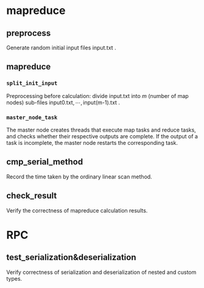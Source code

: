 #  mapreduce

## preprocess
Generate random initial input files $\text{input.txt}$ .

##   mapreduce

###  `split_init_input`
Preprocessing before calculation: divide $\text{input.txt}$ into $m$ (number of map nodes) sub-files $\text{input0.txt},\cdots,\text{input(m-1).txt}$ .

### `master_node_task`
The master node creates threads that execute map tasks and reduce tasks, and checks whether their respective outputs are complete. If the output of a task is incomplete, the master node restarts the corresponding task.


## cmp_serial_method

Record the time taken by the ordinary linear scan method.

## check_result
Verify the correctness of mapreduce calculation results.


# RPC

## test_serialization&deserialization
Verify correctness of serialization and deserialization of nested and custom types.
<!--stackedit_data:
eyJoaXN0b3J5IjpbMTQzNDI0OTMzLDI5NDg3NzM4MCw2MTEwNT
I1MjMsLTIxMjEwNTk2MjMsLTE2NDY4NTA0MCwtMTUwMjcxOTc1
MiwtMTM0MzUwNjUxNSwtMjA4ODc0NjYxMiwtMTUwMzQxMjAyOS
wtODM3NjUxNzQ2LC01Mjc3OTU0NTQsLTgzODAzMzg5MCwtMTky
Mjk2MzE3MCwxMjM3MjkyMTg1LDE3NzYwMTExMDMsODMzMTgxOD
k3LDE4NTY4MjgyOTFdfQ==
-->